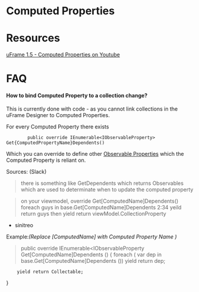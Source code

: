 # Computed Properties

# Resources

[uFrame 1.5 - Computed Properties on Youtube](https://www.youtube.com/watch?v=09gPdNbidDs)

# FAQ

#### How to bind Computed Property to a collection change?

This is currently done with code - as you cannot link collections in the uFrame Designer to Computed Properties.

For every Computed Property there exists

	        public override IEnumerable<IObservableProperty> Get{ComputedPropertyName}Dependents()

Which you can override to define other [Observable Properties](Observable-Property) which the Computed Property is reliant on.

Sources: (Slack)
> there is something like Get<ComputedProperty>Dependents which returns Observables which are used to determinate when to update the computed property

> on your viewmodel, override Get[ComputedName]Dependents()
foreach guys in base.Get[ComputedName]Dependents
2:34
yeild return guys
then yield return viewModel.CollectionProperty 
- sinitreo

Example:_(Replace [ComputedName] with Computed Property Name )_
> public override IEnumerable<IObservableProperty Get[ComputedName]Dependents () {
		foreach ( var dep in base.Get[ComputedName]Dependents ())
    			yield return dep;
  
  		yield return Collectable;
}

